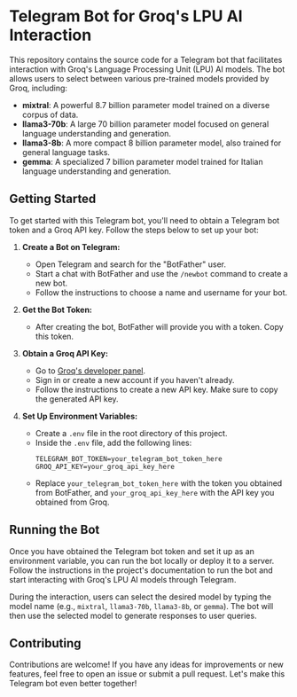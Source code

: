 # Telegram Bot for Groq's LPU AI Interaction

This repository contains the source code for a Telegram bot that facilitates interaction with Groq's Language Processing Unit (LPU) AI models. The bot allows users to select between various pre-trained models provided by Groq, including:

- **mixtral**: A powerful 8.7 billion parameter model trained on a diverse corpus of data.
- **llama3-70b**: A large 70 billion parameter model focused on general language understanding and generation.
- **llama3-8b**: A more compact 8 billion parameter model, also trained for general language tasks.
- **gemma**: A specialized 7 billion parameter model trained for Italian language understanding and generation.

## Getting Started

To get started with this Telegram bot, you'll need to obtain a Telegram bot token and a Groq API key. Follow the steps below to set up your bot:

1. **Create a Bot on Telegram:**
   - Open Telegram and search for the "BotFather" user.
   - Start a chat with BotFather and use the `/newbot` command to create a new bot.
   - Follow the instructions to choose a name and username for your bot.

2. **Get the Bot Token:**
   - After creating the bot, BotFather will provide you with a token. Copy this token.

3. **Obtain a Groq API Key:**
   - Go to [Groq's developer panel](https://console.groq.com/keys).
   - Sign in or create a new account if you haven't already.
   - Follow the instructions to create a new API key. Make sure to copy the generated API key.

4. **Set Up Environment Variables:**
   - Create a `.env` file in the root directory of this project.
   - Inside the `.env` file, add the following lines:
     ```
     TELEGRAM_BOT_TOKEN=your_telegram_bot_token_here
     GROQ_API_KEY=your_groq_api_key_here
     ```
   - Replace `your_telegram_bot_token_here` with the token you obtained from BotFather, and `your_groq_api_key_here` with the API key you obtained from Groq.

## Running the Bot

Once you have obtained the Telegram bot token and set it up as an environment variable, you can run the bot locally or deploy it to a server. Follow the instructions in the project's documentation to run the bot and start interacting with Groq's LPU AI models through Telegram.

During the interaction, users can select the desired model by typing the model name (e.g., `mixtral`, `llama3-70b`, `llama3-8b`, or `gemma`). The bot will then use the selected model to generate responses to user queries.

## Contributing

Contributions are welcome! If you have any ideas for improvements or new features, feel free to open an issue or submit a pull request. Let's make this Telegram bot even better together!

